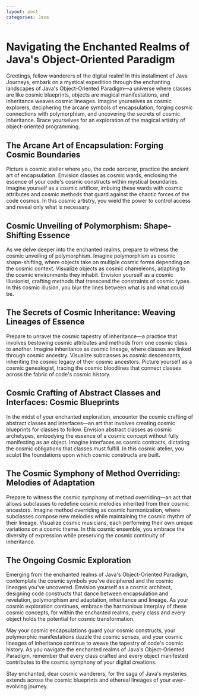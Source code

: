 ```yaml
---
layout: post
categories: Java
---
```


# Navigating the Enchanted Realms of Java's Object-Oriented Paradigm

Greetings, fellow wanderers of the digital realm! In this installment of Java Journeys, embark on a mystical expedition through the enchanting landscapes of Java's Object-Oriented Paradigm—a universe where classes are like cosmic blueprints, objects are magical manifestations, and inheritance weaves cosmic lineages. Imagine yourselves as cosmic explorers, deciphering the arcane symbols of encapsulation, forging cosmic connections with polymorphism, and uncovering the secrets of cosmic inheritance. Brace yourselves for an exploration of the magical artistry of object-oriented programming.

## The Arcane Art of Encapsulation: Forging Cosmic Boundaries

Picture a cosmic atelier where you, the code sorcerer, practice the ancient art of encapsulation. Envision classes as cosmic wards, enclosing the essence of your code's cosmic constructs within mystical boundaries. Imagine yourself as a cosmic artificer, imbuing these wards with cosmic attributes and cosmic methods that guard against the chaotic forces of the code cosmos. In this cosmic artistry, you wield the power to control access and reveal only what is necessary.

## Cosmic Unveiling of Polymorphism: Shape-Shifting Essence

As we delve deeper into the enchanted realms, prepare to witness the cosmic unveiling of polymorphism. Imagine polymorphism as cosmic shape-shifting, where objects take on multiple cosmic forms depending on the cosmic context. Visualize objects as cosmic chameleons, adapting to the cosmic environments they inhabit. Envision yourself as a cosmic illusionist, crafting methods that transcend the constraints of cosmic types. In this cosmic illusion, you blur the lines between what is and what could be.

## The Secrets of Cosmic Inheritance: Weaving Lineages of Essence

Prepare to unravel the cosmic tapestry of inheritance—a practice that involves bestowing cosmic attributes and methods from one cosmic class to another. Imagine inheritance as cosmic lineage, where classes are linked through cosmic ancestry. Visualize subclasses as cosmic descendants, inheriting the cosmic legacy of their cosmic ancestors. Picture yourself as a cosmic genealogist, tracing the cosmic bloodlines that connect classes across the fabric of code's cosmic history.

## Cosmic Crafting of Abstract Classes and Interfaces: Cosmic Blueprints

In the midst of your enchanted exploration, encounter the cosmic crafting of abstract classes and interfaces—an art that involves creating cosmic blueprints for classes to follow. Envision abstract classes as cosmic archetypes, embodying the essence of a cosmic concept without fully manifesting as an object. Imagine interfaces as cosmic contracts, dictating the cosmic obligations that classes must fulfill. In this cosmic atelier, you sculpt the foundations upon which cosmic constructs are built.

## The Cosmic Symphony of Method Overriding: Melodies of Adaptation

Prepare to witness the cosmic symphony of method overriding—an act that allows subclasses to redefine cosmic melodies inherited from their cosmic ancestors. Imagine method overriding as cosmic harmonization, where subclasses compose new melodies while maintaining the cosmic rhythm of their lineage. Visualize cosmic musicians, each performing their own unique variations on a cosmic theme. In this cosmic ensemble, you embrace the diversity of expression while preserving the cosmic continuity of inheritance.

## The Ongoing Cosmic Exploration

Emerging from the enchanted realms of Java's Object-Oriented Paradigm, contemplate the cosmic symbols you've deciphered and the cosmic lineages you've uncovered. Envision yourself as a cosmic architect, designing code constructs that dance between encapsulation and revelation, polymorphism and adaptation, inheritance and lineage. As your cosmic exploration continues, embrace the harmonious interplay of these cosmic concepts, for within the enchanted realms, every class and every object holds the potential for cosmic transformation.

May your cosmic encapsulations guard your cosmic constructs, your polymorphic manifestations dazzle the cosmic senses, and your cosmic lineages of inheritance continue to weave the tapestry of code's cosmic history. As you navigate the enchanted realms of Java's Object-Oriented Paradigm, remember that every class crafted and every object manifested contributes to the cosmic symphony of your digital creations.

Stay enchanted, dear cosmic wanderers, for the saga of Java's mysteries extends across the cosmic blueprints and ethereal lineages of your ever-evolving journey.
